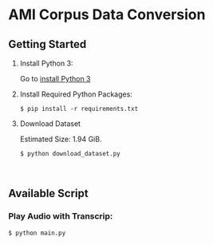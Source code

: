 # AMI Corpus Data Conversion

## Getting Started

1. Install Python 3:

      Go to [install Python 3](https://www.python.org/downloads/)

2. Install Required Python Packages:

    ```
    $ pip install -r requirements.txt
    ```

3. Download Dataset

    Estimated Size: 1.94 GiB.

    ```
    $ python download_dataset.py
    ```

</br>

## Available Script
    
  ### Play Audio with Transcrip:

    $ python main.py
